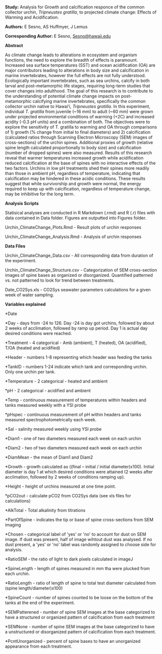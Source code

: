 **Study:** Analysis for Growth and calcification responce of the common collector urchin, _Tripneustes gratilla_, to projected climate change: Effects of Warming and Acidification.

**Authors:** E Sesno, AS Huffmyer, J Lemus

**Corresponding Author:** E Sesno, Sesno@hawaii.edu

**Abstract** 

As climate change leads to alterations in ecosystem and organism functions, the need to explore the breadth of effects is paramount. Increased sea surface temperatures (SST) and ocean acidification (OA) are major contributors leading to alterations in body size and calcification in marine invertebrates, however the full effects are not fully understood. Ecologically important invertebrates, such as sea urchins, calcify in both larval and post-metamorphic life stages, requiring long-term studies that cover changes into adulthood. The goal of this research is to contribute to the understanding of potential climate change impacts on post-metamorphic calcifying marine invertebrates, specifically the common collector urchin native to Hawaiʻi, _Tripneustes gratilla_. In this experiment, individual _T. gratilla_  from juvenile (~16 mm) to adult (~60 mm) were grown under projected environmental conditions of warming (+2C) and increased acidity (-0.3 pH units) and a combination of both. The objectives were to explore the sensitivity of T. gratilla to warming and OA through comparisons of 1) growth (% change from initial to final diameters) and 2) calcification (calculated ratios through Scanning Electron Microscopy (SEM) images of cross-sections) of the urchin spines. Additional proxies of growth (relative spine length calculated proportionally to body size) and calcification (number of dropped spines) were also measured. Results of this research reveal that warmer temperatures increased growth while acidification reduced calcification at the base of spines with no interactive effects of the two factors. Urchins in low pH treatments shed their spines more readily than those in ambient pH, regardless of temperature, indicating that calcification may be hindered in these acidic conditions. These results suggest that while survivorship and growth were normal, the energy required to keep up with calcification, regardless of temperature change, may be inhibitive for the long term.

**Analysis Scripts**

Statisical analyses are conducted in R Markdown (.rmd) and R (.r) files with data contained in Data folder. Figures are outputted into Figures folder.

Urchin_ClimateChange_Plots.Rmd - Result plots of urchin responses

Urchin_ClimateChange_Analysis.Rmd - Analysis of urchin responses

**Data Files**

Urchin_ClimateChange_Data.csv - All corresponding data from duration of the experiment.

Urchin_ClimateChange_Structure.csv - Categorization of SEM cross-section images of spine bases as organized or disorganized. Quantified patterned vs. not patterned to look for trend between treatments. 

Date_CO2Sys.xls - CO2Sys seawater parameters calculations for a given week of water sampling.

**Variables explained**

*Date

*Day - days from -24 to 126. Day -24 is day got urchins, followed by about 2 weeks of acclimation, followed by ramp up period. Day 1 is actual day desired conditions were reached.

*Treatment - 4 categorical - Amb (ambient), T (heated), OA (acidified), T/OA (heated and acidified)

*Header - numbers 1-8 representing which header was feeding the tanks

*TankID - numbers 1-24 indicate which tank and corresponding urchin. Only one urchin per tank.

*Temperature - 2 categorical - heated and ambient

*pH - 2 categorical - acidified and ambient

*Temp - continuous measurement of temperatures within headers and tanks measured weekly with a YSI probe

*pHspec - continuous measurement of pH within headers and tanks measured spectrophotometrically each week.

*Sal - salinity measured weekly using YSI probe

*Diam1 - one of two diameters measured each week on each urchin

*Diam2 - two of two diameters measured each week on each urchin

*DiamMean - the mean of Diam1 and Diam2

*Growth - growth calculated as ((final – initial / initial diameter)x100). Initial diameter is day 1 at which desired conditions were attained (2 weeks after acclimation, followed by 2 weeks of conditions ramping up).

*Height - height of urchins measured at one time point.

*pCO2out - calculate pCO2 from CO2Sys data (see xls files for calculations)

*AlkTotal - Total alkalinity from titrations

*PartOfSpine - indicates the tip or base of spine cross-sections from SEM imaging

*Chosen - categorical label of 'yes' or 'no' to account for dust on SEM image. If dust was present, half of image wihtout dust was analysed. If no dust present, a 'yes' or 'no' label was randomly assigned to choose side for analysis.

*RatioSEM - the ratio of light to dark pixels calculated in imageJ

*SpineLength - length of spines measured in mm tha were plucked from each urchin.

*RatioLength - ratio of length of spine to total test diameter calculated from (spine length/diameter)x100) 

*SpineCount - number of spines counted to be loose on the bottom of the tanks at the end of the experiment.

*SEMPatterened - number of spine SEM images at the base categorized to have a structured or organized pattern of calcification from each treatment

*SEMNone - number of spine SEM images at the base categorized to have a unstructured or disorganized pattern of calcification from each treatment.

*PcntUnorganized - percent of spine bases to have an unorganized appearance from each treatment.

